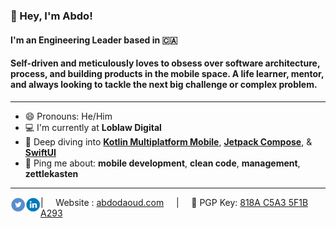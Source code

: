 ### 👋 Hey, I'm  Abdo!

#### I'm an Engineering Leader based in 🇨🇦 

#### Self-driven and meticulously loves to obsess over software architecture, process, and building products in the mobile space. A life learner, mentor, and always looking to tackle the next big challenge or complex problem.
---

- 😄 Pronouns: He/Him
- 💻 I'm currently at **Loblaw Digital**
- 🌱 Deep diving into **[Kotlin Multiplatform Mobile](https://kotlinlang.org/lp/mobile/)**, **[Jetpack Compose](https://developer.android.com/jetpack/compose)**, & **[SwiftUI](https://developer.apple.com/xcode/swiftui/)**
- 💬 Ping me about: **mobile development**, **clean code**, **management**, **zettlekasten**

---
<a href="https://twitter.com/abdoughnut">
  <img align="left" alt="Abdo's Twitter" width="24px" src="https://raw.githubusercontent.com/abdoughnut/abdoughnut/main/Icons/circle_twitter_icon.svg" />
</a>
<a href="https://www.linkedin.com/in/abdodaoud/">
  <img align="left" alt="Abdo's LinkedIn" width="24px" src="https://raw.githubusercontent.com/abdoughnut/abdoughnut/main/Icons/circle_linkedin_icon.svg" />
</a>
| &nbsp;&nbsp;&nbsp; Website : <a href="https://abdodaoud.com/">abdodaoud.com</a> &nbsp;&nbsp;&nbsp; | &nbsp;&nbsp;&nbsp; 🔑 PGP Key: <a href="https://raw.githubusercontent.com/abdoughnut/abdoughnut/main/Keys/818A-C5A3-5F1B-A293.asc****">818A C5A3 5F1B A293</a>
